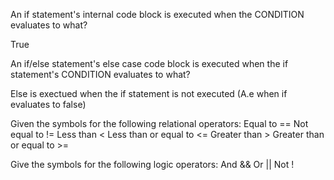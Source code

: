 An if statement's internal code block is executed when the CONDITION evaluates to what?

True

An if/else statement's else case code block is executed when the if statement's CONDITION evaluates to what?

Else is exectued when the if statement is not executed (A.e when if evaluates to false)

Given the symbols for the following relational operators:
Equal to	==
Not equal to	!=
Less than	<
Less than or equal to	<=
Greater than	>
Greater than or equal to    >=

Give the symbols for the following logic operators:
And	    &&
Or	    ||
Not     !